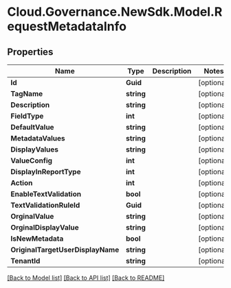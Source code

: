 # Cloud.Governance.NewSdk.Model.RequestMetadataInfo
## Properties

Name | Type | Description | Notes
------------ | ------------- | ------------- | -------------
**Id** | **Guid** |  | [optional] 
**TagName** | **string** |  | [optional] 
**Description** | **string** |  | [optional] 
**FieldType** | **int** |  | [optional] 
**DefaultValue** | **string** |  | [optional] 
**MetadataValues** | **string** |  | [optional] 
**DisplayValues** | **string** |  | [optional] 
**ValueConfig** | **int** |  | [optional] 
**DisplayInReportType** | **int** |  | [optional] 
**Action** | **int** |  | [optional] 
**EnableTextValidation** | **bool** |  | [optional] 
**TextValidationRuleId** | **Guid** |  | [optional] 
**OrginalValue** | **string** |  | [optional] 
**OrginalDisplayValue** | **string** |  | [optional] 
**IsNewMetadata** | **bool** |  | [optional] 
**OriginalTargetUserDisplayName** | **string** |  | [optional] 
**TenantId** | **string** |  | [optional] 

[[Back to Model list]](../README.md#documentation-for-models) [[Back to API list]](../README.md#documentation-for-api-endpoints) [[Back to README]](../README.md)


